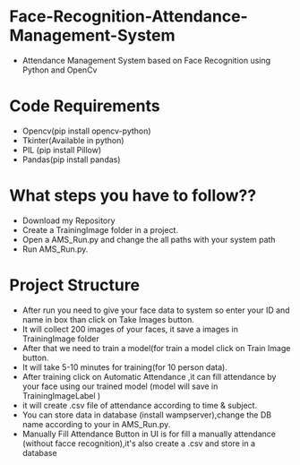 #  Face-Recognition-Attendance-Management-System
- Attendance Management System based on Face Recognition using Python and OpenCv

# Code Requirements
- Opencv(pip install opencv-python)
- Tkinter(Available in python)
- PIL (pip install Pillow)
- Pandas(pip install pandas)
# What steps you have to follow??
- Download my Repository
- Create a TrainingImage folder in a project.
- Open a AMS_Run.py and change the all paths with your system path
- Run AMS_Run.py.
# Project Structure
- After run you need to give your face data to system so enter your ID and name in box than click on Take Images button.
- It will collect 200 images of your faces, it save a images in TrainingImage folder
- After that we need to train a model(for train a model click on Train Image button.
- It will take 5-10 minutes for training(for 10 person data).
- After training click on Automatic Attendance ,it can fill attendance by your face using our trained model (model will save in TrainingImageLabel )
- it will create .csv file of attendance according to time & subject.
- You can store data in database (install wampserver),change the DB name according to your in AMS_Run.py.
- Manually Fill Attendance Button in UI is for fill a manually attendance (without facce recognition),it's also create a .csv and store in a database
